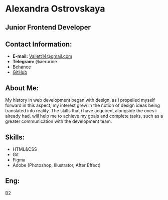 # Alexandra Ostrovskaya
## Junior Frontend Developer
## Contact Information:
* **E-mail:** Vailett14@gmail.com
* **Telegram:** @aerurine
* [Behance](https://www.behance.net/aerurine)
* [GitHub](https://github.com/aerurine)
## About Me:
My history in web development began with design, as i propelled myself forward in this aspect, my interest grew in the notion of design ideas being translated into reality. The skills that i have acquired, alongside the ones i already had, will help me to achieve my goals and complete tasks, such as a greater communication with the development team.
## Skills:
* HTML&CSS
* Git
* Figma
* Adobe (Photoshop, Illustrator, After Effect)
## Eng:
B2